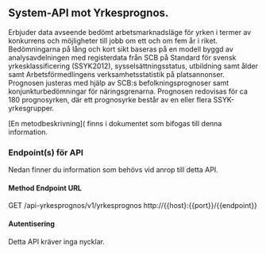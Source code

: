 
## System-API mot Yrkesprognos.

Erbjuder data avseende bedömt arbetsmarknadsläge för yrken i termer av konkurrens och möjligheter till jobb om ett och om fem år i riket. Bedömningarna på lång och kort sikt baseras på en modell byggd av analysavdelningen med registerdata från SCB på Standard för svensk yrkesklassificering (SSYK2012), sysselsättningsstatus, utbildning samt ålder samt Arbetsförmedlingens verksamhetsstatistik på platsannonser. Prognosen justeras med hjälp av SCB:s befolkningsprognoser samt konjunkturbedömningar för näringsgrenarna. Prognosen redovisas för ca 180 prognosyrken, där ett prognosyrke består av en eller flera SSYK-yrkesgrupper.

[En metodbeskrivning]( finns i dokumentet som bifogas till denna information.


### Endpoint(s) för API
Nedan finner du information som behövs vid anrop till detta API.

#### Method	Endpoint	URL
GET	/api-yrkesprognos/v1/yrkesprognos	http://{{host}:{{port}}/{{endpoint}}

#### Autentisering

Detta API kräver inga nycklar.

